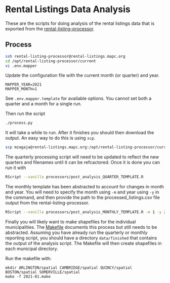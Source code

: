 # Rental Listings Data Analysis
These are the scripts for doing analysis of the rental listings data that is exported from the [rental-listing-processor](https://github.com/MAPC/rental-listing-processor).

## Process
```sh
ssh rental-listing-processor@rental-listings.mapc.org
cd /opt/rental-listing-processor/current
vi .env.mapper
```

Update the configuration file with the current month (or quarter) and year.

```
MAPPER_YEAR=2021
MAPPER_MONTH=1
```

See `.env.mapper.template` for available options. You cannot set both a quarter and a month for a single run.

Then run the script

```sh
./process.py
```

It will take a while to run. After it finishes you should then download the output. An easy way to do this is using `scp`.


```sh
scp mzagaja@rental-listings.mapc.org:/opt/rental-listing-processor/current/files/rental-listings_1-2021.zip ./data/rental-listings_1-2021.zip
```


The quarterly processing script will need to be updated to reflect the new quarters and filenames until it can be refcactored. Once it is done you can run it with

```sh
RScript --vanilla processors/post_analysis_QUARTER_TEMPLATE.R
```

The monthly template has been abstracted to account for changes in month and year. You will need to specify the month using `-m` and year using `-y` in the command, and then provide the path to the processed_listings.csv file output from the rental-listing-processor.

```sh
RScript --vanilla processors/post_analysis_MONTHLY_TEMPLATE.R -m 1 -y 2020 data/rental-listings_1-2020/geolocator/1594219888.060255_processed_listings.csv
```

Finally you will likely want to make shapefiles for the individual municipalities. The [Makefile](https://github.com/MAPC/rental-listings-data-analysis/blob/master/Makefile) documents this process but still needs to be abstracted. Assuming you have already run the quarterly or monthly reporting script, you should have a directory `data/finished` that contains the output of the analysis script. The Makefile will then create shapefiles in each municipal directory.

Run the makefile with:

```
mkdir ARLINGTON/spatial CAMBRIDGE/spatial QUINCY/spatial BOSTON/spatial SOMERVILLE/spatial
make -f 2021-01.make
```

